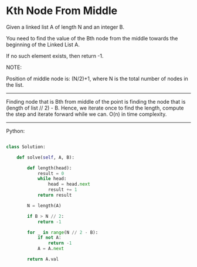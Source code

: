 # Kth Node From Middle

Given a linked list A of length N and an integer B.

You need to find the value of the Bth node from the middle towards the
beginning of the Linked List A.

If no such element exists, then return -1.

NOTE:

Position of middle node is: (N/2)+1, where N is the total number of nodes in
the list.

---

Finding node that is Bth from middle of the point is finding the node that is
(length of list // 2) - B. Hence, we iterate once to find the length, compute
the step and iterate forward while we can. O(n) in time complexity.

---

Python:

```python

class Solution:

    def solve(self, A, B):

        def length(head):
            result = 0
            while head:
                head = head.next
                result += 1
            return result

        N = length(A)

        if B > N // 2:
            return -1

        for _ in range(N // 2 - B):
            if not A:
                return -1
            A = A.next

        return A.val
```
